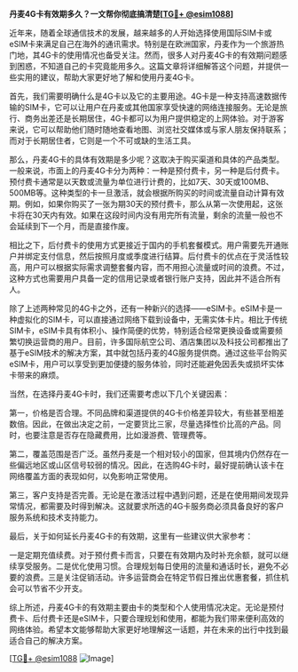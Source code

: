 **丹麦4G卡有效期多久？一文帮你彻底搞清楚[[TG💪+ @esim1088](https://t.me/s/esim1088)]**

近年来，随着全球通信技术的发展，越来越多的人开始选择使用国际SIM卡或eSIM卡来满足自己在海外的通讯需求。特别是在欧洲国家，丹麦作为一个旅游热门地，其4G卡的使用情况也备受关注。然而，很多人对丹麦4G卡的有效期问题感到困惑，不知道自己的卡究竟能用多久。这篇文章将详细解答这个问题，并提供一些实用的建议，帮助大家更好地了解和使用丹麦4G卡。

首先，我们需要明确什么是4G卡以及它的主要用途。4G卡是一种支持高速数据传输的SIM卡，它可以让用户在丹麦或其他国家享受快速的网络连接服务。无论是旅行、商务出差还是长期居住，4G卡都可以为用户提供稳定的上网体验。对于游客来说，它可以帮助他们随时随地查看地图、浏览社交媒体或与家人朋友保持联系；而对于长期居住者，它则是一个不可或缺的生活工具。

那么，丹麦4G卡的具体有效期是多少呢？这取决于购买渠道和具体的产品类型。一般来说，市面上的丹麦4G卡分为两种：一种是预付费卡，另一种是后付费卡。预付费卡通常是以天数或流量为单位进行计费的，比如7天、30天或100MB、500MB等。这种类型的卡一旦激活，就会根据所购买的时间或流量自动计算有效期。例如，如果你购买了一张为期30天的预付费卡，那么从第一次使用起，这张卡将在30天内有效。如果在这段时间内没有用完所有流量，剩余的流量一般也不会延续到下一个月，而是直接作废。

相比之下，后付费卡的使用方式更接近于国内的手机套餐模式。用户需要先开通账户并绑定支付信息，然后按照月度或季度进行结算。后付费卡的优点在于灵活性较高，用户可以根据实际需求调整套餐内容，而不用担心流量或时间的浪费。不过，这种方式也需要用户具备一定的信用记录或者银行账户支持，因此并不适合所有人。

除了上述两种常见的4G卡之外，还有一种新兴的选择——eSIM卡。eSIM卡是一种虚拟化的SIM卡，可以直接通过网络下载到设备中，无需实体卡片。相比于传统SIM卡，eSIM卡具有体积小、操作简便的优势，特别适合经常更换设备或需要频繁切换运营商的用户。目前，许多国际航空公司、酒店集团以及科技公司都推出了基于eSIM技术的解决方案，其中就包括丹麦的4G服务提供商。通过这些平台购买eSIM卡，用户可以享受到更加便捷的服务体验，同时还能避免因丢失或损坏实体卡带来的麻烦。

当然，在选择丹麦4G卡时，我们还需要考虑以下几个关键因素：

第一，价格是否合理。不同品牌和渠道提供的4G卡价格差异较大，有些甚至相差数倍。因此，在做出决定之前，一定要货比三家，尽量选择性价比高的产品。同时，也要注意是否存在隐藏费用，比如漫游费、管理费等。

第二，覆盖范围是否广泛。虽然丹麦是一个相对较小的国家，但其境内仍然存在一些偏远地区或山区信号较弱的情况。因此，在选购4G卡时，最好提前确认该卡在网络覆盖方面的表现如何，以免影响正常使用。

第三，客户支持是否完善。无论是在激活过程中遇到问题，还是在使用期间发现异常情况，都需要及时得到解决。这就要求所选的4G卡服务商必须具备良好的客户服务系统和技术支持能力。

最后，关于如何延长丹麦4G卡的有效期，这里有一些建议供大家参考：

一是定期充值续费。对于预付费卡而言，只要在有效期内及时补充余额，就可以继续享受服务。二是优化使用习惯。合理规划每日使用的流量和通话时长，避免不必要的浪费。三是关注促销活动。许多运营商会在特定节假日推出优惠套餐，抓住机会可以节省不少开支。

综上所述，丹麦4G卡的有效期主要由卡的类型和个人使用情况决定。无论是预付费卡、后付费卡还是eSIM卡，只要合理规划和使用，都能为我们带来便利高效的网络体验。希望本文能够帮助大家更好地理解这一话题，并在未来的出行中找到最适合自己的解决方案。

[[TG💪+ @esim1088](https://t.me/s/esim1088) ![Image](https://i.postimg.cc/4NQfJmqS/Snipaste-2025-05-13-00-14-12.png)]